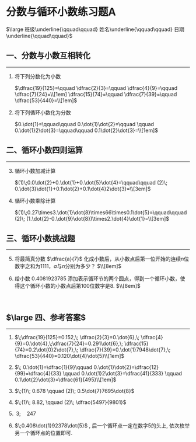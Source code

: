 # 分数与循环小数练习题A

$\large 班级\underline{\qquad\qquad} 姓名\underline{\qquad\qquad} 日期\underline{\qquad\qquad}$        


##  一、分数与小数互相转化
---------

1.	将下列分数化为小数

    $\dfrac{19}{125}=\qquad \dfrac{2}{3}=\qquad \dfrac{4}{9}=\qquad \dfrac{7}{24}=\\[1em] \dfrac{15}{74}=\qquad \dfrac{7}{39}=\qquad \dfrac{53}{440}=\\[1em]$

2.	将下列循环小数化为分数
 
    $0.\dot{1}=\qquad\qquad 0.\dot{1}\dot{2}=\qquad \qquad 0.\dot{1}2\dot{3}=\qquad\qquad 0.1\dot{2}\dot{3}=\\[1em]$


## 二、循环小数四则运算
---------

3.	循环小数加减计算
 
    $(1)\;0.0\dot{2}+0.\dot{1}+0.\dot{5}\dot{4}=\qquad\qquad (2)\; 0.\dot{3}\dot{1}+0.1\dot{2}+0.1\dot{4}2\dot{3}=\\[3em]$

4.	循环小数乘除计算

    $(1)\;0.27\times3.\dot{1}\dot{8}\times66\times0.1\dot{5}=\qquad\qquad (2)\; (1.\dot{2}-0.\dot{9}\dot{8})\times2.\dot{4}\dot{1}=\\[3em]$


## 三、循环小数挑战题
---------

5.	将最简真分数 $\dfrac{a}{7}$ 化成小数后，从小数点后第一位开始的连续$n$位数字之和为$1111$，$a$与$n$分别为多少？
    $\\[8em]$

6.	给小数 $0.4081923785$ 添加表示循环节的两个圆点，得到一个循环小数，使得这个循环小数的小数点后第100位数字是8.
    $\\[8em]$

 
## $\large 四、参考答案$
--------

1.	$\;\dfrac{19}{125}=0.152,\; \dfrac{2}{3}=0.\dot{6},\; \dfrac{4}{9}=0.\dot{4},\;\dfrac{7}{24}=0.291\dot{6},\; \dfrac{15}{74}=0.2\dot{0}2\dot{7},\; \dfrac{7}{39}=0.\dot{1}7948\dot{7},\; \dfrac{53}{440}=0.120\dot{4}\dot{5}\\[1em]$ 

2.	$\; 0.\dot{1}=\dfrac{1}{9}\qquad 0.\dot{1}\dot{2}=\dfrac{12}{99}=\dfrac{4}{33} \qquad 0.\dot{1}2\dot{3}=\dfrac{41}{333} \qquad 0.1\dot{2}\dot{3}=\dfrac{61}{495}\\[1em]$ 

3.	$\;(1)\; 0.678 \qquad (2)\; 0.5\dot{7}7695\dot{8}$ 

4.	$\;(1)\; 8.82, \qquad (2)\; \dfrac{5497}{9801}$ 
5.	$\;3;\quad 247$

6.	$\;0.408\dot{1}92378\dot{5}$ , 后一个循环点一定在数字5的头上, 依次枚举另一个循环点的位置即可.
